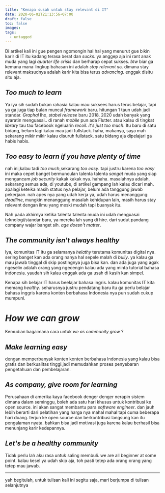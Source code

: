 ```yaml
---
title: "Kenapa susah untuk stay relevant di IT"
date: 2020-06-02T21:13:56+07:00
draft: false
toc: false
images:
tags:
  - untagged
---
```


Di artikel kali ini gue pengen ngomongin hal hal yang menurut  gue bikin karir  di IT itu kadang  terasa berat dan _sucks_. ya anggep aja ini rant anak muda yang lagi _quarter life crisis_ dan berharap cepat sukses.
*btw* biar ga kemana mana lingkup bahasan ini adalah *stay relevant* ya. dimana  stay relevant maksudnya adalah karir  kita bisa terus _advancing_. enggak disitu situ aja.

## _Too much to learn_
Ya iya sih sudah bukan rahasia kalau mau suksees harus terus belajar, tapi ya ga juga tiap bulan muncul _framework_ baru. hitungan 1 taun udah jadi standar. *Graphql* lho, _stabel release_ baru 2018. 2020 udah banyak yang syaratin menguasai.. di ranah _mobile_ pun ada Flutter. atau kalau di tingkat _library_ tau tau facebook ngeluarin *recoil*. _it's just too much_. 
Itu baru di satu bidang, belum lagi kalau mau  jadi fullstack. haha, makanya, saya mah sekarang  mikir mikir kalau disuruh fullstack. satu bidang aja  dipelajari ga habis habis.

## _Too easy to learn if you have plenty of time_
nah ini,kalau tadi _too much_,sekarang _too easy_. tapi justru karena _too easy_ ini maka cepet banget bermunculan talenta talenta *sangat* muda yang siap mengancam _job security_ kakak kakak nya. hahaha. masalahnya adalah, sekarang semua ada, di youtube, di artikel gampang lah kalau dicari mah. apalagi keteika masih status nya pelajar, belum ada tanggung jawab pekerjaan. nah  apes nya yang udah kerja ya, udah harus menanggung _deadline_, mungkin menanggung masalah kehidupan lain, masih harus stay relevant dengan ilmu yang meski mudah tapi buanyak itu.

Nah pada akhirnya ketika talenta talenta muda ini udah menguasai teknologi/standar baru, ya mereka lah yang di hire. dari sudut pandang company wajar banget sih. _age doesn't matter_. 

## _The community isn't always healthy_
Iya, komunitas IT itu ga selamanya _helathy_ terutama komunitas digital nya. sering banget kan  ada orang nanya hal sepele malah di _bully_. ya kalau ga mau jawab tinggal di skip postingnya juga bisa kan.  dan ada juga yang agak ngeselin adalah orang  yang ngecengin kalau ada yang minta tutorial bahasa indonesia. yaudah sih kalau enggak ada ga usah di kasih kan simpel. 

Kenapa sih belajar IT harus beelajar bahasa ingris. kalau komunitas IT kita memang _healthy_. seharusnya justru pendatang baru itu ga perlu belajar bahasa inggris karena konten berbahasa Indonesia nya pun sudah cukup mumpuni.

# _How we can grow_
Kemudian bagaimana cara untuk _we as community grow_ ?

## _Make learning easy_
dengan memperbanyak konten konten berbahasa Indonesia yang kalau bisa gratis dan berkualitas tinggi.jadi memudahkan proses penyebaran pengetahuan dan pembelajaran.

## _As company, give room for learning_
Perusahaan di amerika kaya facebook denger denger nerapin sistem dimana dalam seminggu, boleh ada satu hari khusus  untuk kontribusi ke open source. ini akan sangat  membantu para _software engineer_. dan jauh  lebih berarti dari pelatihan yang harga nya mahal mahal tapi cuma beberapa hari doang. terjun ke open source dan berkontribusi langsung kan itu pengalaman nyata. bahkan bisa jadi motivasi juga karena kalau berhasil bisa menunjang karir kedepannya. 

## _Let's be a healthy community_
Tidak perlu lah aku rasa untuk saling membuli. we are all beginner at some point. kalau kesel ya udah skip aja, toh pasti tetep ada orang orang yang tetep mau jawab. 


---

yah begitulah, untuk tulisan kali ini segitu saja, mari berjumpa di tulisan selanjutnya
